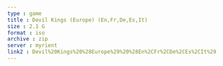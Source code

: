 ```yaml
---
type : game
title : Devil Kings (Europe) (En,Fr,De,Es,It)
size : 2.1 G
format : iso
archive : zip
server : myrient
link2 : Devil%20Kings%20%28Europe%29%20%28En%2CFr%2CDe%2CEs%2CIt%29
---
```

